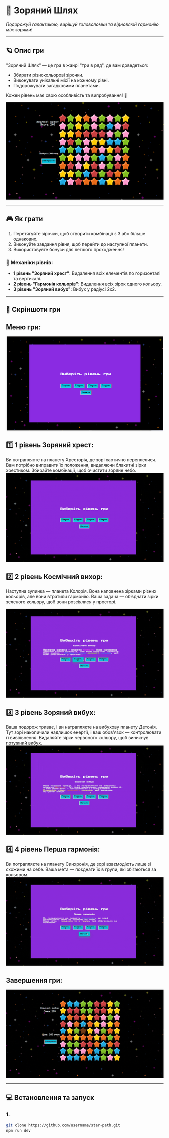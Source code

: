 # 🌟 **Зоряний Шлях**

_Подорожуй галактикою, вирішуй головоломки та відновлюй гармонію між зорями!_

---

## 🪐 **Опис гри**

"Зоряний Шлях" — це гра в жанрі "три в ряд", де вам доведеться:

- Збирати різнокольорові зірочки.
- Виконувати унікальні місії на кожному рівні.
- Подорожувати загадковими планетами.

Кожен рівень має свою особливість та випробування! 🚀

![Gameplay Screenshot](./public/img_readme/game.png)

---

## 🎮 **Як грати**

1. Перетягуйте зірочки, щоб створити комбінації з 3 або більше однакових.
2. Виконуйте завдання рівня, щоб перейти до наступної планети.
3. Використовуйте бонуси для легшого проходження!

### 🌟 **Механіки рівнів:**

- **1 рівень "Зоряний хрест"**: Видалення всіх елементів по горизонталі та вертикалі.
- **2 рівень "Гармонія кольорів"**: Видалення всіх зірок одного кольору.
- **3 рівень "Зоряний вибух"**: Вибух у радіусі 2x2.

---

## 📸 **Скріншоти гри**

## Меню гри:

![Main Menu](./public/img_readme/menu-start.png)

## 1️⃣ 1 рівень Зоряний хрест:

Ви потрапляєте на планету Хресторія, де зорі хаотично переплелися. Вам потрібно виправити їх положення, видаляючи блакитні зірки хрестиком. Збирайте комбінації, щоб очистити зоряне небо.
![Level 1 Gif](./public/img_readme/lev1.gif)

## 2️⃣ 2 рівень Космічний вихор:

Наступна зупинка — планета Колорія. Вона наповнена зірками різних кольорів, але вони втратили гармонію. Ваша задача — об’єднати зірки зеленого кольору, щоб вони розсіялися у просторі.

![Level 2 Gif](./public/img_readme/lev2.gif)

## 3️⃣ 3 рівень Зоряний вибух:

Ваша подорож триває, і ви натрапляєте на вибухову планету Детонія. Тут зорі накопичили надлишок енергії, і ваш обов'язок — контролювати її вивільнення. Видаляйте зірки червоного кольору, щоб виникнув потужний вибух.
![Level 3 Gif](./public/img_readme/lev3.gif)

## 4️⃣ 4 рівень Перша гармонія:

Ви потрапляєте на планету Синхронія, де зорі взаємодіють лише зі схожими на себе. Ваша мета — поєднати їх в групи, які збігаються за кольором.
![Level 4 Gif](./public/img_readme/lev4.gif)

## Завершення гри:

![Game over Gif](./public/img_readme/game-over.gif)

---

## 💻 **Встановлення та запуск**

### 1.

```bash
git clone https://github.com/username/star-path.git
npm run dev
```

